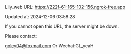 Lily_web URL: https://222f-61-165-102-156.ngrok-free.app

Updated at: 2024-12-06 03:58:28

If you cannot open this URL, the server might be down.

Please contact: 

goley04@foxmail.com Or Wechat:GL_yeaH